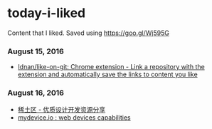 
# today-i-liked 
Content that I liked. Saved using https://goo.gl/Wj595G 

### August 15, 2016
- [Idnan/like-on-git: Chrome extension - Link a repository with the extension and automatically save the links to content you like](https://github.com/Idnan/like-on-git) 

### August 16, 2016
- [稀土区 - 优质设计开发资源分享](https://xituqu.com/) 
- [mydevice.io : web devices capabilities](http://mydevice.io/) 
